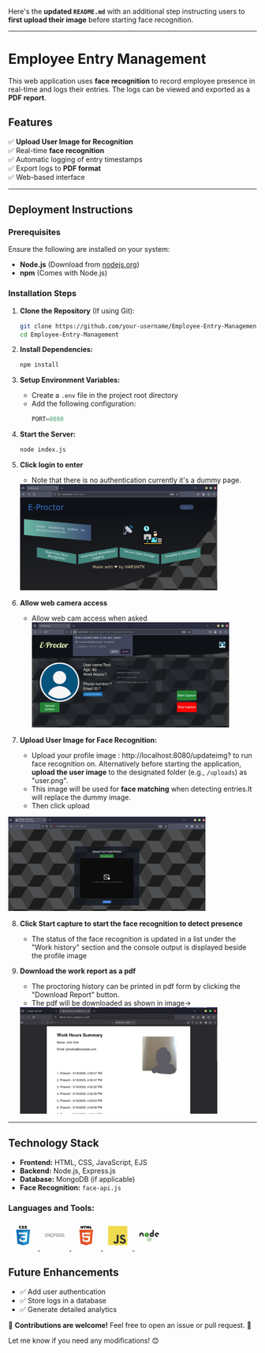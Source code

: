 Here's the **updated `README.md`** with an additional step instructing users to **first upload their image** before starting face recognition.  

---

# **Employee Entry Management**  

This web application uses **face recognition** to record employee presence in real-time and logs their entries. The logs can be viewed and exported as a **PDF report**.  

## **Features**  
✅ **Upload User Image for Recognition**  
✅ Real-time **face recognition**  
✅ Automatic logging of entry timestamps  
✅ Export logs to **PDF format**  
✅ Web-based interface  

---

## **Deployment Instructions**  

### **Prerequisites**  
Ensure the following are installed on your system:  
- **Node.js** (Download from [nodejs.org](https://nodejs.org))  
- **npm** (Comes with Node.js)  

### **Installation Steps**  

1. **Clone the Repository** (If using Git):  
   ```sh
   git clone https://github.com/your-username/Employee-Entry-Management.git
   cd Employee-Entry-Management
   ```

2. **Install Dependencies:**  
   ```sh
   npm install
   ```

3. **Setup Environment Variables:**  
   - Create a `.env` file in the project root directory  
   - Add the following configuration:  
     ```js
     PORT=8080
     ```

4. **Start the Server:**  
   ```sh
   node index.js
   ```
5. **Click login to enter**
      - Note that there is no authentication currently it's a dummy page. 
      <img src="./readmefiles/step1.png" alt="Alt text" title="Optional Title" width="400">
6. **Allow web camera access**
      - Allow web cam access when asked <img src="./readmefiles/step2.png" alt="Alt text" title="Optional Title" width="400">
      

7. **Upload User Image for Face Recognition:**  
   - Upload your profile image : http://localhost:8080/updateimg? to run face recognition on. Alternatively before starting the application, **upload the user image** to the designated folder (e.g., `/uploads`) as "user.png". 
   - This image will be used for **face matching** when detecting entries.It will replace the dummy image.
   - Then click upload
<img src="./readmefiles/step3.png" alt="Alt text" title="Optional Title" width="400">



8. **Click Start capture to start the face recognition to detect presence**  
    - The status of the face recognition is updated in a list under the "Work history" section and the console output is displayed beside the profile image

9. **Download the work report as a pdf**
    - The proctoring history can be printed in pdf form by clicking the "Download Report" button.
    - The pdf will be downloaded as shown in image->
    <img src="./readmefiles/step4.png" alt="Alt text" title="Optional Title" width="400">


---

## **Technology Stack**  
- **Frontend:** HTML, CSS, JavaScript, EJS  
- **Backend:** Node.js, Express.js  
- **Database:** MongoDB (if applicable)  
- **Face Recognition:** `face-api.js`  


<h3 align="left">Languages and Tools:</h3>
<p align="left">
  <a href="https://www.w3schools.com/css/" target="_blank" rel="noreferrer">
    <img src="https://raw.githubusercontent.com/devicons/devicon/master/icons/css3/css3-original-wordmark.svg" alt="css3" width="40" height="40" style="margin: 10px;"/>
  </a> 
  <a href="https://expressjs.com" target="_blank" rel="noreferrer">
    <img src="https://raw.githubusercontent.com/devicons/devicon/master/icons/express/express-original-wordmark.svg" alt="express" width="40" height="40" style="margin: 10px;"/>
  </a> 
  <a href="https://www.w3.org/html/" target="_blank" rel="noreferrer">
    <img src="https://raw.githubusercontent.com/devicons/devicon/master/icons/html5/html5-original-wordmark.svg" alt="html5" width="40" height="40" style="margin: 10px;"/>
  </a> 
  <a href="https://developer.mozilla.org/en-US/docs/Web/JavaScript" target="_blank" rel="noreferrer">
    <img src="https://raw.githubusercontent.com/devicons/devicon/master/icons/javascript/javascript-original.svg" alt="javascript" width="40" height="40" style="margin: 10px;"/>
  </a> 
  <a href="https://nodejs.org" target="_blank" rel="noreferrer">
    <img src="https://raw.githubusercontent.com/devicons/devicon/master/icons/nodejs/nodejs-original-wordmark.svg" alt="nodejs" width="40" height="40" style="margin: 10px;"/>
  </a>
</p>


## **Future Enhancements**  
- ✅ Add user authentication  
- ✅ Store logs in a database  
- ✅ Generate detailed analytics  

📌 **Contributions are welcome!** Feel free to open an issue or pull request. 🚀  

Let me know if you need any modifications! 😊
